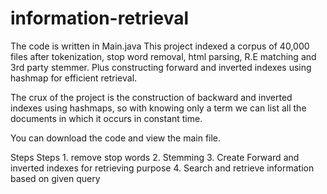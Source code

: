 # information-retrieval
The code is written in Main.java
This project indexed a corpus of 40,000 files after tokenization, stop word removal, html parsing, R.E matching and 3rd party stemmer. Plus constructing forward and inverted indexes using hashmap for efficient retrieval.

The crux of the project is the construction of backward and inverted indexes using hashmaps, so with knowing only a term we can list all the documents in which it occurs in constant time.

You can download the code and view the main file.

Steps
Steps 1. remove stop words 
2. Stemming 
3. Create Forward and inverted indexes for retrieving purpose 
4. Search and retrieve information based on given query
